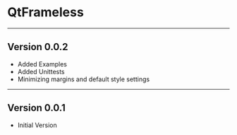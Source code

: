# QtFrameless

---------------------------

## Version 0.0.2

-   Added Examples
-   Added Unittests
-   Minimizing margins and default style settings

----------------------------

## Version 0.0.1

-   Initial Version
